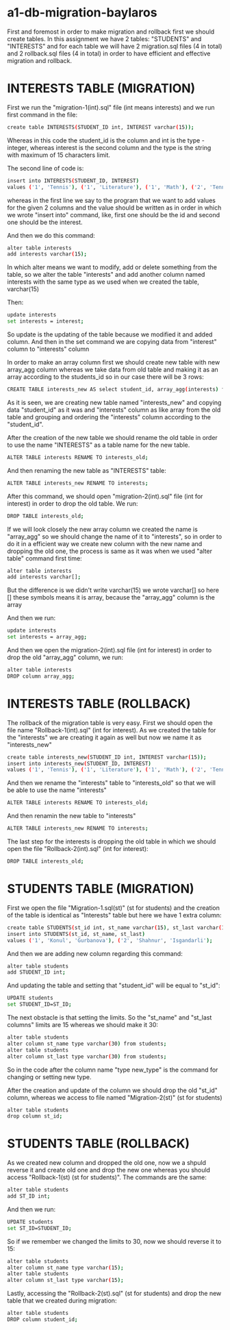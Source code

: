# a1-db-migration-baylaros

First and foremost in order to make migration and rollback first we should create tables. 
In this assignment we have 2 tables: "STUDENTS" and "INTERESTS" and for each table we will have 2 migration.sql files (4 in total) and 2 rollback.sql files (4 in total) in order to have efficient and effective migration and rollback. 



# INTERESTS TABLE (MIGRATION)

First we run the "migration-1(int).sql" file (int means interests) and we run first command in the file: 
``` bash
create table INTERESTS(STUDENT_ID int, INTEREST varchar(15)); 
```
Whereas in this code the student_id is the column and int is the type - integer, whereas interest is the second column and the type is the string with maximum of 15 characters limit.

The second line of code is: 
``` bash
insert into INTERESTS(STUDENT_ID, INTEREST)
values ('1', 'Tennis'), ('1', 'Literature'), ('1', 'Math'), ('2', 'Tennis'), ('3', 'Math'), ('3', 'Music'), ('2', 'Football'), ('1', 'Chemistry'), ('3', 'Chess');
```
whereas in the first line we say to the program that we want to add values for the given 2 columns and the value should be written as in order in which we wrote "insert into" command, like, first one should be the id and second one should be the interest. 

And then we do this command: 
``` bash
alter table interests
add interests varchar(15);
```
In which alter means we want to modify, add or delete something from the table, so we alter the table "interests" and add another column named interests with the same type as we used when we created the table, varchar(15)

Then:
``` bash
update interests
set interests = interest;
```
So update is the updating of the table because we modified it and added column. And then in the set command we are copying data from "interest" column to "interests" column


In order to make an array column first we should create new table with new array_agg column whereas we take data from old table and making it as an array according to the students_id so in our case there will be 3 rows:
``` bash
CREATE TABLE interests_new AS select student_id, array_agg(interests) from interests group by(student_id) order by (student_id);
```
As it is seen, we are creating new table named "interests_new" and copying data "student_id" as it was and "interests" column as like array from the old table and grouping and ordering the "interests" column according to the "student_id". 

After the creation of the new table we should rename the old table in order to use the name "INTERESTS" as a table name for the new table. 
``` bash
ALTER TABLE interests RENAME TO interests_old;
```
And then renaming the new table as "INTERESTS" table:
``` bash
ALTER TABLE interests_new RENAME TO interests;
```
After this command, we should open "migration-2(int).sql" file (int for interest) in order to drop the old table. We run: 
``` bash
DROP TABLE interests_old;
```
If we will look closely the new array column we created the name is "array_agg" so we should change the name of it to "interests", so in order to do it in a efficient way we create new column with the new name and dropping the old one, the process is same as it was when we used "alter table" command first time:
``` bash
alter table interests
add interests varchar[];
```
But the difference is we didn't write varchar(15) we wrote varchar[] so here [] these symbols means it is array, because the "array_agg" column is the array

And then we run:
``` bash
update interests
set interests = array_agg;
```
And then we open the migration-2(int).sql file (int for interest) in order to drop the old "array_agg" column, we run: 
``` bash
alter table interests
DROP column array_agg;
```



# INTERESTS TABLE (ROLLBACK)

The rollback of the migration table is very easy. 
First we should open the file name "Rollback-1(int).sql" (int for interest). As we created the table for the "interests" we are creating it again as well but now we name it as "interests_new"
``` bash
create table interests_new(STUDENT_ID int, INTEREST varchar(15));
insert into interests_new(STUDENT_ID, INTEREST)
values ('1', 'Tennis'), ('1', 'Literature'), ('1', 'Math'), ('2', 'Tennis'), ('3', 'Math'), ('3', 'Music'), ('2', 'Football'), ('1', 'Chemistry'), ('3', 'Chess');
```
And then we rename the "interests" table to "interests_old" so that we will be able to use the name "interests"
``` bash
ALTER TABLE interests RENAME TO interests_old;
```
And then renamin the new table to "interests"
``` bash
ALTER TABLE interests_new RENAME TO interests;
```
The last step for the interests is dropping the old table in which we should open the file "Rollback-2(int).sql" (int for interest): 
``` bash
DROP TABLE interests_old;
```




# STUDENTS TABLE (MIGRATION)

First we open the file "Migration-1.sql(st)" (st for students) and the creation of the table is identical as "Interests" table but here we have 1 extra column: 
``` bash
create table STUDENTS(st_id int, st_name varchar(15), st_last varchar(15));
insert into STUDENTS(st_id, st_name, st_last)
values ('1', 'Konul', 'Gurbanova'), ('2', 'Shahnur', 'Isgandarli');
```
And then we are adding new column regarding this command: 
``` bash
alter table students
add STUDENT_ID int;
```
And updating the table and setting that "student_id" will be equal to "st_id":
``` bash
UPDATE students
set STUDENT_ID=ST_ID;
```
The next obstacle is that setting the limits. So the "st_name" and "st_last columns" limits are 15 whereas we should make it 30: 
``` bash
alter table students
alter column st_name type varchar(30) from students;
alter table students
alter column st_last type varchar(30) from students;
```
So in the code after the column name "type new_type" is the command for changing or setting new type. 

After the creation and update of the column we should drop the old "st_id" column, whereas we access to file named "Migration-2(st)" (st for students) 
``` bash
alter table students
drop column st_id;
```



# STUDENTS TABLE (ROLLBACK)

As we created new column and dropped the old one, now we a shpuld reverse it and create old one and drop the new one whereas you should access "Rollback-1(st) (st for students)". The commands are the same:
``` bash
alter table students
add ST_ID int;
```
And then we run: 
``` bash
UPDATE students
set ST_ID=STUDENT_ID;
```
So if we remember we changed the limits to 30, now we should reverse it to 15: 
``` bash
alter table students
alter column st_name type varchar(15);
alter table students
alter column st_last type varchar(15);
```
Lastly, accessing the "Rollback-2(st).sql" (st for students) and drop the new table that we created during migration: 
``` bash
alter table students
DROP column student_id;
```



